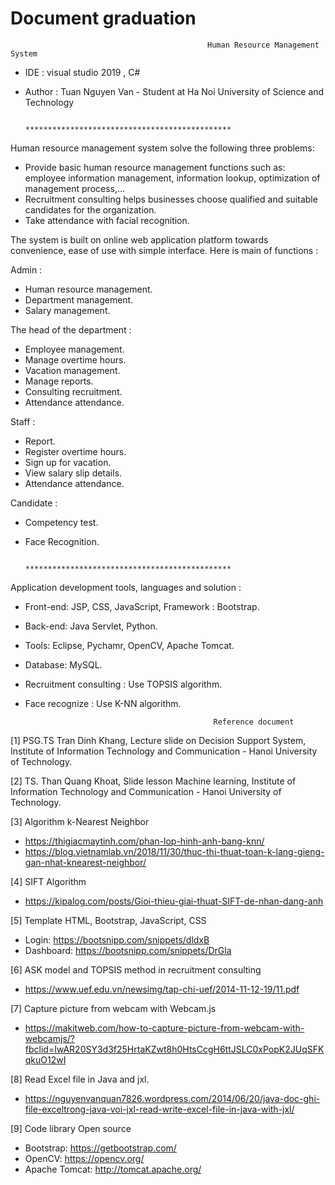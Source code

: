 # Document graduation

                                                Human Resource Management System
 - IDE : visual studio 2019 , C#
 - Author : Tuan Nguyen Van - Student at Ha Noi University of Science and Technology
 
                                    **********************************************

Human resource management system solve the following three problems:
- Provide basic human resource management functions such as:
employee information management, information lookup, optimization of management process,...
- Recruitment consulting helps businesses choose qualified and suitable candidates for the organization.
- Take attendance with facial recognition.

The system is built on online web application platform towards convenience, ease of use with simple interface. Here is main of functions :

Admin :
- Human resource management.
- Department management.
- Salary management.

The head of the department :
- Employee management.
- Manage overtime hours.
- Vacation management.
- Manage reports.
- Consulting recruitment.
- Attendance attendance.

Staff :
- Report.
- Register overtime hours.
- Sign up for vacation.
- View salary slip details.
- Attendance attendance.

Candidate :
- Competency test.
- Face Recognition.

                                    **********************************************
Application development tools, languages and solution :
- Front-end: JSP, CSS, JavaScript, Framework : Bootstrap.
- Back-end: Java Servlet, Python.
- Tools: Eclipse, Pychamr, OpenCV, Apache Tomcat.
- Database: MySQL.
- Recruitment consulting : Use TOPSIS algorithm.
- Face recognize : Use K-NN algorithm.

                                                Reference document

[1] PSG.TS Tran Dinh Khang, Lecture slide on Decision Support System, Institute of Information
Technology and Communication - Hanoi University of Technology.

[2] TS. Than Quang Khoat, Slide lesson Machine learning, Institute of Information Technology
and Communication - Hanoi University of Technology.

[3] Algorithm k-Nearest Neighbor
- https://thigiacmaytinh.com/phan-lop-hinh-anh-bang-knn/
- https://blog.vietnamlab.vn/2018/11/30/thuc-thi-thuat-toan-k-lang-gieng-gan-nhat-knearest-neighbor/

[4] SIFT Algorithm
- https://kipalog.com/posts/Gioi-thieu-giai-thuat-SIFT-de-nhan-dang-anh

[5] Template HTML, Bootstrap, JavaScript, CSS
- Login: https://bootsnipp.com/snippets/dldxB
- Dashboard: https://bootsnipp.com/snippets/DrGla

[6] ASK model and TOPSIS method in recruitment consulting
- https://www.uef.edu.vn/newsimg/tap-chi-uef/2014-11-12-19/11.pdf

[7] Capture picture from webcam with Webcam.js
- https://makitweb.com/how-to-capture-picture-from-webcam-with-webcamjs/?fbclid=IwAR20SY3d3f25HrtaKZwt8h0HtsCcgH6ttJSLC0xPopK2JUqSFKqkuO12wI

[8] Read Excel file in Java and jxl.
- https://nguyenvanquan7826.wordpress.com/2014/06/20/java-doc-ghi-file-exceltrong-java-voi-jxl-read-write-excel-file-in-java-with-jxl/

[9] Code library Open source
- Bootstrap: https://getbootstrap.com/
- OpenCV: https://opencv.org/
- Apache Tomcat: http://tomcat.apache.org/
